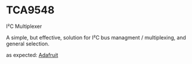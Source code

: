 # TCA9548
I²C Multiplexer

A simple, but effective, solution for I²C bus managment / multiplexing, and general selection. 

as expected: [Adafruit](https://learn.adafruit.com/adafruit-tca9548a-1-to-8-i2c-multiplexer-breakout?view=all)

